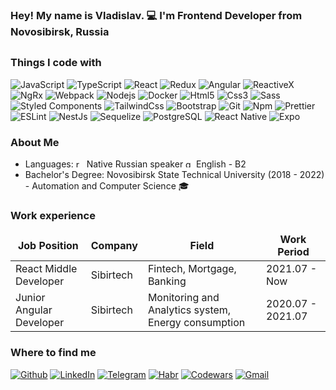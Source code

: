 <h3>Hey! My name is Vladislav. 💻 I'm Frontend Developer from Novosibirsk, Russia</h3>

## <h3>Things I code with</h3>
<p>
  <img alt="JavaScript" src="https://img.shields.io/badge/-JavaScript-F7DF1E?style=flat-square&logo=javascript&logoColor=white" />
  <img alt="TypeScript" src="https://img.shields.io/badge/-TypeScript-007ACC?style=flat-square&logo=typescript&logoColor=white" />
  <img alt="React" src="https://img.shields.io/badge/-React-45b8d8?style=flat-square&logo=react&logoColor=white" />
  <img alt="Redux" src="https://img.shields.io/badge/-Redux-764ABC?style=flat-square&logo=redux&logoColor=white" />
  <img alt="Angular" src="https://img.shields.io/badge/-Angular-DD0031?style=flat-square&logo=angular&logoColor=white" />
  <img alt="ReactiveX" src="https://img.shields.io/badge/-RxJs-B7178C?style=flat-square&logo=reactivex&logoColor=white" />
  <img alt="NgRx" src="https://img.shields.io/badge/-NgRx-BA2BD2?style=flat-square&logo=ngreactive&logoColor=white" /> 
  <img alt="Webpack" src="https://img.shields.io/badge/-Webpack-8DD6F9?style=flat-square&logo=webpack&logoColor=white" /> 
  <img alt="Nodejs" src="https://img.shields.io/badge/-Nodejs-43853d?style=flat-square&logo=Node.js&logoColor=white" />
  <img alt="Docker" src="https://img.shields.io/badge/-Docker-46a2f1?style=flat-square&logo=docker&logoColor=white" />
  <img alt="Html5" src="https://img.shields.io/badge/-HTML5-E34F26?style=flat-square&logo=html5&logoColor=white" />
  <img alt="Css3" src="https://img.shields.io/badge/-CSS3-1572B6?style=flat-square&logo=css3&logoColor=white" />
  <img alt="Sass" src="https://img.shields.io/badge/-Sass-CC6699?style=flat-square&logo=sass&logoColor=white" />
  <img alt="Styled Components" src="https://img.shields.io/badge/-Styled_Components-db7092?style=flat-square&logo=styled-components&logoColor=white" />
  <img alt="TailwindCss" src="https://img.shields.io/badge/-TailwindCss-06B6D4?style=flat-square&logo=tailwindcss&logoColor=white" />
  <img alt="Bootstrap" src="https://img.shields.io/badge/-Bootstrap-7952B3?style=flat-square&logo=bootstrap&logoColor=white" />
  <img alt="Git" src="https://img.shields.io/badge/-Git-F05032?style=flat-square&logo=git&logoColor=white" />
  <img alt="Npm" src="https://img.shields.io/badge/-NPM-CB3837?style=flat-square&logo=npm&logoColor=white" />
  <img alt="Prettier" src="https://img.shields.io/badge/-Prettier-F7B93E?style=flat-square&logo=prettier&logoColor=white" />
  <img alt="ESLint" src="https://img.shields.io/badge/-ESLint-4B32C3?style=flat-square&logo=eslint&logoColor=white" />
  <img alt="NestJs" src="https://img.shields.io/badge/-NestJs-ea2845?style=flat-square&logo=nestjs&logoColor=white" />
  <img alt="Sequelize" src="https://img.shields.io/badge/-Sequelize-52B0E7?style=flat-square&logo=sequelize&logoColor=white" />
  <img alt="PostgreSQL" src="https://img.shields.io/badge/-PostrgeSQL-4169E1?style=flat-square&logo=postgresql&logoColor=white" /> 
  <img alt="React Native" src="https://img.shields.io/badge/-React_Native-0E83CD?style=flat-square&logo=react&logoColor=white" />
  <img alt="Expo" src="https://img.shields.io/badge/-Expo-000020?style=flat-square&logo=expo&logoColor=white" />
</p>

<h3>About Me</h3>
<ul>
  <li>Languages: <img width="13" height="13" src="https://img.icons8.com/color/48/russian-federation-circular.png" alt="russian-federation-circular"/> Native Russian speaker <img width="13" height="13" src="https://img.icons8.com/color/48/great-britain-circular.png" alt="great-britain-circular"/> English - B2 </li> 
  <li>Bachelor's Degree: Novosibirsk State Technical University (2018 - 2022) - Automation and Computer Science 🎓</li>
</ul>

<h3>Work experience</h3>
<table>
  <thead align="center">
    <tr border: none;>
      <td><b>Job Position</b></td>
      <td><b>Company</b></td>
      <td><b>Field</b></td>
      <td><b>Work Period</b></td>
    </tr>
  </thead>
  <tbody>
  <tr>
      <td>
        React Middle Developer 
      </td>
      <td>
        Sibirtech
      </td>
      <td>
        Fintech, Mortgage, Banking
      </td>
      <td>
        2021.07 - Now
      </td>
    </tr>
    <tr>
      <td>
        Junior Angular Developer 
      </td>
      <td>
        Sibirtech
      </td>
      <td>
        Monitoring and Analytics system, Energy consumption
      </td>
      <td>
        2020.07 - 2021.07
      </td>
    </tr>
  </tbody>
</table>

<h3>Where to find me</h3>
<p>
  <a href="https://github.com/LaberSor" target="_blank"><img alt="Github" src="https://img.shields.io/badge/GitHub-%2312100E.svg?&style=for-the-badge&logo=Github&logoColor=white" /></a> 
  <a href="https://www.linkedin.com/in/labersor" target="_blank"><img alt="LinkedIn" src="https://img.shields.io/badge/linkedin-%230077B5.svg?&style=for-the-badge&logo=linkedin&logoColor=white" /></a> 
  <a href="https://t.me/labersor" target="_blank"><img alt="Telegram" src="https://img.shields.io/badge/telegram-%2326A5E4.svg?&style=for-the-badge&logo=telegram&logoColor=white" /></a>
  <a href="https://career.habr.com/labersor" target="_blank"><img alt="Habr" src="https://img.shields.io/badge/habr-%2365A3BE.svg?&style=for-the-badge&logo=habr&logoColor=white" /></a>
  <a href="https://www.codewars.com/users/LaberSor" target="_blank"><img alt="Codewars" src="https://img.shields.io/badge/codewars-%23B1361E.svg?&style=for-the-badge&logo=codewars&logoColor=white" /></a>
  <a href="mailto:vlad.shumkin.rc@gmail.com" target="_blank"><img alt="Gmail" src="https://img.shields.io/badge/gmail-%23EA4335.svg?&style=for-the-badge&logo=gmail&logoColor=white" /></a>
</p>
